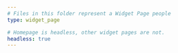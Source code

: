 ```yaml
---
# Files in this folder represent a Widget Page people
type: widget_page

# Homepage is headless, other widget pages are not.
headless: true
---
```


